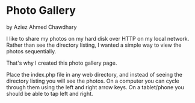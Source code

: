 Photo Gallery
=============

by Aziez Ahmed Chawdhary

I like to share my photos on my hard disk over HTTP on my local network.
Rather than see the directory listing, I wanted a simple way to view the photos sequentially.

That's why I created this photo gallery page.

Place the index.php file in any web directory, and instead of seeing the directory listing you will see the photos.
On a computer you can cycle through them using the left and right arrow keys.
On a tablet/phone you should be able to tap left and right.
